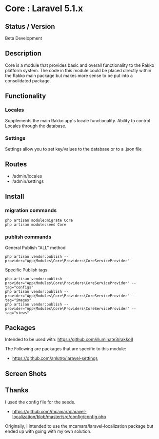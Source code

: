 # Core : Laravel 5.1.x


## Status / Version

Beta Development


## Description

Core is a module that provides basic and overall functionality to the Rakko platform system.
The code in this module could be placed directly within the Rakko main package but makes more sense to be put into a consolidated package.


## Functionality


### Locales
Supplements the main Rakko app's locale functionality.
Ability to control Locales through the database.


### Settings
Settings allow you to set key/values to the database or to a .json file


## Routes

* /admin/locales
* /admin/settings


## Install

### migration commands

```
php artisan module:migrate Core
php artisan module:seed Core
```


### publish commands

General Publish "ALL" method
```
php artisan vendor:publish --provider="App\Modules\Core\Providers\CoreServiceProvider"
```

Specific Publish tags
```
php artisan vendor:publish --provider="App\Modules\Core\Providers\CoreServiceProvider" --tag="configs"
php artisan vendor:publish --provider="App\Modules\Core\Providers\CoreServiceProvider" --tag="images"
php artisan vendor:publish --provider="App\Modules\Core\Providers\CoreServiceProvider" --tag="views"
```


## Packages

Intended to be used with:
https://github.com/illuminate3/rakkoII

The Following are packages that are specific to this module:

* https://github.com/anlutro/laravel-settings


## Screen Shots
## Thanks

I used the config file for the seeds.
* https://github.com/mcamara/laravel-localization/blob/master/src/config/config.php

Originally, I intended to use the mcamara/laravel-localization package but ended up with going with my own solution.
